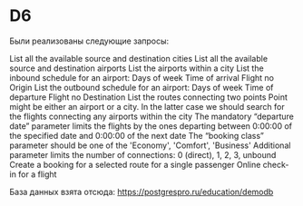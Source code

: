 # D6

 Были реализованы следующие запросы: 

List all the available source and destination cities
List all the available source and destination airports
List the airports within a city
List the inbound schedule for an airport: 
Days of week
Time of arrival
Flight no
Origin
List  the outbound schedule for an airport:
Days of week
Time of departure
Flight no
Destination
List the routes connecting two points
Point might be either an airport or a city. In the latter case we should search for  the flights connecting any airports within the city
The mandatory “departure date” parameter limits the flights by the ones departing between 0:00:00 of the specified date and 0:00:00 of the next date
The “booking class” parameter should be one of the 'Economy', 'Comfort', 'Business'
Additional parameter limits the number of connections: 0 (direct), 1, 2, 3, unbound
Create a booking for a selected route for a single passenger
Online check-in for a flight


База данных взята отсюда: https://postgrespro.ru/education/demodb
